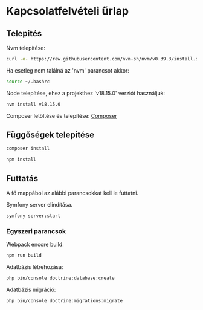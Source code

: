 # Kapcsolatfelvételi űrlap

## Telepités

Nvm telepítése:
```bash
curl -o- https://raw.githubusercontent.com/nvm-sh/nvm/v0.39.3/install.sh | bash
```
Ha esetleg nem találná az 'nvm' parancsot akkor:
```bash
source ~/.bashrc
```

Node telepítése, ehez a projekthez 'v18.15.0' verziót használjuk:
```bash
nvm install v18.15.0
```

Composer letöltése és telepítése:
[Composer](https://getcomposer.org/download/)

## Függőségek telepitése

```bash
composer install
```
```bash
npm install
```

## Futtatás
A fő mappábol az alábbi parancsokkat kell le futtatni.

Symfony server elindítása.
```bash
symfony server:start
```

### Egyszeri parancsok

Webpack encore build:
```bash
npm run build
```

Adatbázis létrehozása:
```bash
php bin/console doctrine:database:create
```

Adatbázis migráció:
```bash
php bin/console doctrine:migrations:migrate
```